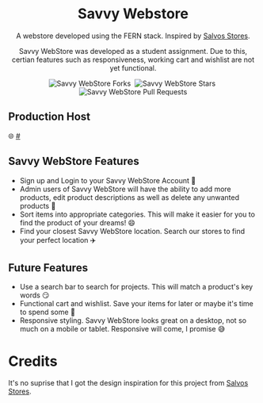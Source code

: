 <h1 align="center">Savvy Webstore</h1>

<p align="center">A webstore developed using the FERN stack. Inspired by <a href="https://www.salvosstores.com.au/">Salvos Stores</a>.</p>
<p align="center">Savvy WebStore was developed as a student assignment. Due to this, certian features such as responsiveness, working cart and wishlist are not yet functional.</p>

<div align="center">
  <img src='https://img.shields.io/github/forks/Thatskat/savvy-webstore?label=Forks&style=for-the-badge&color=%23bbf7d0' alt='Savvy WebStore Forks'/>&nbsp;
 <img src='https://img.shields.io/github/stars/Thatskat/savvy-webstore?style=for-the-badge&color=%23bbf7d0' alt='Savvy WebStore Stars'/>&nbsp;
 <img src='https://img.shields.io/github/issues-pr/Thatskat/savvy-webstore?style=for-the-badge&color=%23bbf7d0' alt='Savvy WebStore Pull Requests'/>
</div>

## Production Host

🌐 [#](#)

## Savvy WebStore Features
- Sign up and Login to your Savvy WebStore Account 💁
- Admin users of Savvy WebStore will have the ability to add more products, edit product descriptions as well as delete any unwanted products 🧮
- Sort items into appropriate categories. This will make it easier for you to find the product of your dreams! 😄
- Find your closest Savvy WebStore location. Search our stores to find your perfect location ✈️

## Future Features
- Use a search bar to search for projects. This will match a product's key words 😏
- Functional cart and wishlist. Save your items for later or maybe it's time to spend some 🤑
- Responsive styling. Savvy WebStore looks great on a desktop, not so much on a mobile or tablet. Responsive will come, I promise 😅


# Credits
It's no suprise that I got the design inspiration for this project from [Salvos Stores](https://www.salvosstores.com.au/).
